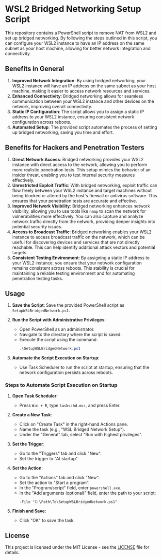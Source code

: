 
# WSL2 Bridged Networking Setup Script

This repository contains a PowerShell script to remove NAT from WSL2 and set up bridged networking. By following the steps outlined in this script, you can configure your WSL2 instance to have an IP address on the same subnet as your host machine, allowing for better network integration and connectivity.

## Benefits in General

1. **Improved Network Integration**: By using bridged networking, your WSL2 instance will have an IP address on the same subnet as your host machine, making it easier to access network resources and services.
2. **Enhanced Connectivity**: Bridged networking allows for seamless communication between your WSL2 instance and other devices on the network, improving overall connectivity.
3. **Static IP Configuration**: The script allows you to assign a static IP address to your WSL2 instance, ensuring consistent network configuration across reboots.
4. **Automated Setup**: The provided script automates the process of setting up bridged networking, saving you time and effort.

## Benefits for Hackers and Penetration Testers

1. **Direct Network Access**: Bridged networking provides your WSL2 instance with direct access to the network, allowing you to perform more realistic penetration tests. This setup mimics the behavior of an insider threat, enabling you to test internal security measures effectively.
2. **Unrestricted Exploit Traffic**: With bridged networking, exploit traffic can flow freely between your WSL2 instance and target machines without being blocked or altered by the host's firewall or antivirus software. This ensures that your penetration tests are accurate and effective.
3. **Improved Network Visibility**: Bridged networking enhances network visibility, allowing you to use tools like `nmap` to scan the network for vulnerabilities more effectively. You can also capture and analyze network traffic directly from the network, providing deeper insights into potential security issues.
4. **Access to Broadcast Traffic**: Bridged networking enables your WSL2 instance to access broadcast traffic on the network, which can be useful for discovering devices and services that are not directly reachable. This can help identify additional attack vectors and potential targets.
5. **Consistent Testing Environment**: By assigning a static IP address to your WSL2 instance, you ensure that your network configuration remains consistent across reboots. This stability is crucial for maintaining a reliable testing environment and for automating penetration testing tasks.

## Usage

1. **Save the Script**: Save the provided PowerShell script as `SetupWSLBridgedNetwork.ps1`.
2. **Run the Script with Administrative Privileges**:

   - Open PowerShell as an administrator.
   - Navigate to the directory where the script is saved.
   - Execute the script using the command:
     ```powershell
     .\SetupWSLBridgedNetwork.ps1
     ```
3. **Automate the Script Execution on Startup**:

   - Use Task Scheduler to run the script at startup, ensuring that the network configuration persists across reboots.

### **Steps to Automate Script Execution on Startup**

1. **Open Task Scheduler**:

   - Press `Win + R`, type `taskschd.msc`, and press Enter.
2. **Create a New Task**:

   - Click on "Create Task" in the right-hand Actions pane.
   - Name the task (e.g., "WSL Bridged Network Setup").
   - Under the "General" tab, select "Run with highest privileges".
3. **Set the Trigger**:

   - Go to the "Triggers" tab and click "New".
   - Set the trigger to "At startup".
4. **Set the Action**:

   - Go to the "Actions" tab and click "New".
   - Set the action to "Start a program".
   - In the "Program/script" field, enter `powershell.exe`.
   - In the "Add arguments (optional)" field, enter the path to your script:
     ```plaintext
     -File "C:\Path\To\SetupWSLBridgedNetwork.ps1"
     ```
5. **Finish and Save**:

   - Click "OK" to save the task.

## License

This project is licensed under the MIT License - see the [LICENSE](LICENSE) file for details.
